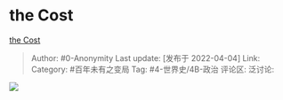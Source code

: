 #  the Cost
[the Cost](https://zhuanlan.zhihu.com/p/492800664)

> Author: #0-Anonymity
> Last update: [发布于 2022-04-04]
> Link:
> Category: #百年未有之变局
> Tag: #4-世界史/4B-政治
> 评论区:
> 泛讨论:

![](https://pic3.zhimg.com/v2-13e1615ee14d6437515e24daa68d577a_b.jpg)
